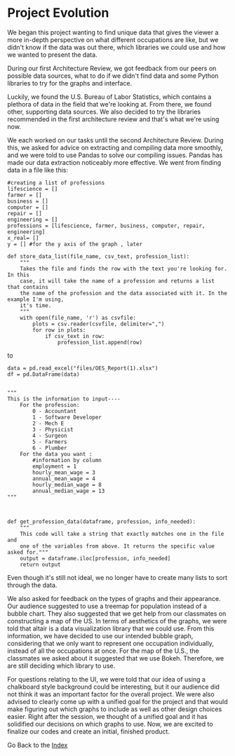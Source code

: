 # Project Evolution

We began this project wanting to find unique data that gives the viewer a more in-depth perspective on what different occupations are like, but we didn't know if the data was out there, which libraries we could use and how we wanted to present the data.

During our first Architecture Review, we got feedback from our peers on possible data sources, what to do if we didn't find data and some Python libraries to try for the graphs and interface. 

Luckily, we found the U.S. Bureau of Labor Statistics, which contains a plethora of data in the field that we're looking at. From there, we found other, supporting data sources. We also decided to try the libraries recommended in the first architecture review and that's what we're using now. 

We each worked on our tasks until the second Architecture Review. During this, we asked for advice on extracting and compiling data more smoothly, and we were told to use Pandas to solve our compiling issues. Pandas has made our data extraction noticeably more effective. We went from finding data in a file like this:
```
#creating a list of professions
lifescience = []
farmer = []
business = []
computer = []
repair = []
engineering = []
professions = [lifescience, farmer, business, computer, repair, engineering]
x_real= []
y = [] #for the y axis of the graph , later

def store_data_list(file_name, csv_text, profession_list):
    """
    Takes the file and finds the row with the text you're looking for. In this
    case, it will take the name of a profession and returns a list that contains
    the name of the profession and the data associated with it. In the example I'm using,
    it's time.
    """
    with open(file_name, 'r') as csvfile:
        plots = csv.reader(csvfile, delimiter=",")
        for row in plots:
            if csv_text in row:
                profession_list.append(row)
```
to
```
data = pd.read_excel("files/OES_Report(1).xlsx")
df = pd.DataFrame(data)


"""
This is the information to input----
    For the profession:
        0 - Accountant
        1 - Software Developer
        2 - Mech E
        3 - Physicist
        4 - Surgeon
        5 - Farmers
        6 - Plumber
    For the data you want :
        #information by column
        employment = 1
        hourly_mean_wage = 3
        annual_mean_wage = 4
        hourly_median_wage = 8
        annual_median_wage = 13
"""



def get_profession_data(dataframe, profession, info_needed):
    """
    This code will take a string that exactly matches one in the file and
    one of the variables from above. It returns the specific value asked for."""
    output = dataframe.iloc[profession, info_needed]
    return output
```
Even though it's still not ideal, we no longer have to create many lists to sort through the data. 

We also asked for feedback on the types of graphs and their appearance. Our audience suggested to use a treemap for population instead of a bubble chart. They also suggested that we get help from our classmates on constructing a map of the US. In terms of aesthetics of the graphs, we were told that altair is a data visualization library that we could use. From this information, we have decided to use our intended bubble graph, considering that we only want to represent one occupation individually, instead of all the occupations at once. For the map of the U.S., the classmates we asked about it suggested that we use Bokeh. Therefore, we are still deciding which library to use.

For questions relating to the UI, we were told that our idea of using a chalkboard style background could be interesting, but it our audience did not think it was an important factor for the overall project. We were also advised to clearly come up with a unified goal for the project and that would make figuring out which graphs to include as well as other design choices easier. Right after the session, we thought of a unified goal and it has solidified our decisions on which graphs to use. Now, we are excited to finalize our codes and create an initial, finished product.



Go Back to the [Index](index.md)
